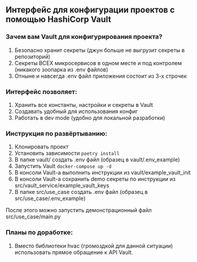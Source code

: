 ## Интерфейс для конфигурации проектов с помощью HashiCorp Vault

### Зачем вам Vault для конфигурирования проекта?
1. Безопасно хранит секреты (джун больше не выгрузит секреты в репозиторий)
2. Секреты ВСЕХ микросервисов в одном месте и под контролем (никакого зоопарка из .env файлов)
3. Отныне и навсегда .env файл приложения состоит из 3-х строчек


### Интерфейс позволяет:
1. Хранить все константы, настройки и секреты в Vault
2. Создавать удобный для использования конфиг
3. Работать в dev mode (удобно для локальной разработки)


### Инструкция по развёртыванию:
1. Клонировать проект
2. Установить зависимости `poetry install`
3. В папке vault/ создать .env файл (образец в vault/.env_example)
4. Запустить Vault `docker-compose up -d`
5. В консоли Vault-а выполнить инструкции из vault/example_vault_init
6. В консоли Vault-а сохранить demo секреты по инструкции из src/vault_service/example_vault_keys
7. В папке src/use_case создать .env файл (образец в src/use_case/.env_example)


После этого можно запустить демонстрационный файл src/use_case/main.py

### Планы по доработке:

1. Вместо библиотеки hvac (громоздкой для данной ситуации) использовать прямое обращение к API Vault.
